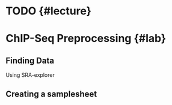 # TODO {#lecture}

# ChIP-Seq Preprocessing {#lab}

## Finding Data

Using SRA-explorer

## Creating a samplesheet
